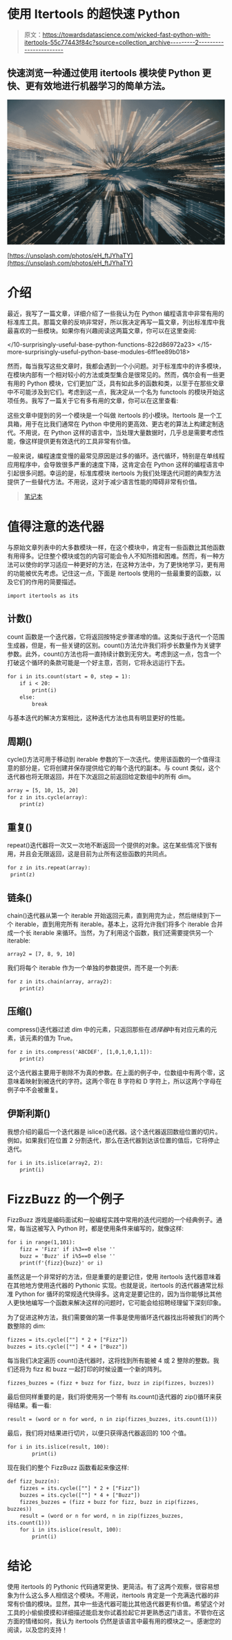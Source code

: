# 使用 Itertools 的超快速 Python

> 原文：<https://towardsdatascience.com/wicked-fast-python-with-itertools-55c77443f84c?source=collection_archive---------2----------------------->

## 快速浏览一种通过使用 itertools 模块使 Python 更快、更有效地进行机器学习的简单方法。

![](img/72fc911b461345b31f4d1f9266c3ca9d.png)

[https://unsplash.com/photos/eH_ftJYhaTY](https://unsplash.com/photos/eH_ftJYhaTY)

# 介绍

最近，我写了一篇文章，详细介绍了一些我认为在 Python 编程语言中非常有用的标准库工具。那篇文章的反响非常好，所以我决定再写一篇文章，列出标准库中我最喜欢的一些模块。如果你有兴趣阅读这两篇文章，你可以在这里查阅:

</10-surprisingly-useful-base-python-functions-822d86972a23>  </15-more-surprisingly-useful-python-base-modules-6ff1ee89b018>  

然而，每当我写这些文章时，我都会遇到一个小问题。对于标准库中的许多模块，在模块内部有一个相对较小的方法或类型集合是很常见的。然而，偶尔会有一些更有用的 Python 模块，它们更加广泛，具有如此多的函数和类，以至于在那些文章中不可能涉及到它们。考虑到这一点，我决定从一个名为 functools 的模块开始这项任务。我写了一篇关于它有多有用的文章，你可以在这里查看:

</functools-an-underrated-python-package-405bbef2dd46>  

这些文章中提到的另一个模块是一个叫做 itertools 的小模块。Itertools 是一个工具箱，用于在比我们通常在 Python 中使用的更高效、更古老的算法上构建定制迭代。不用说，在 Python 这样的语言中，当处理大量数据时，几乎总是需要考虑性能，像这样提供更有效迭代的工具非常有价值。

一般来说，编程速度变慢的最常见原因是过多的循环。迭代循环，特别是在单线程应用程序中，会导致很多严重的速度下降，这肯定会在 Python 这样的编程语言中引起很多问题。幸运的是，标准库模块 itertools 为我们处理迭代问题的典型方法提供了一些替代方法。不用说，这对于减少语言性能的障碍非常有价值。

> [笔记本](https://github.com/emmettgb/Emmetts-DS-NoteBooks/blob/master/Python3/faster%20it%20with%20iterttools.ipynb)

# 值得注意的迭代器

与原始文章列表中的大多数模块一样，在这个模块中，肯定有一些函数比其他函数有用得多。记住整个模块或包的内容可能会令人不知所措和困难。然而，有一种方法可以使你的学习适应一种更好的方法，在这种方法中，为了更快地学习，更有用的功能被优先考虑。记住这一点，下面是 itertools 使用的一些最重要的函数，以及它们的作用的简要描述。

```
import itertools as its
```

## 计数()

count 函数是一个迭代器，它将返回按特定步骤递增的值。这类似于迭代一个范围生成器，但是，有一些关键的区别。count()方法允许我们将步长数量作为关键字参数。此外，count()方法也将一直持续计数到无穷大。考虑到这一点，包含一个打破这个循环的条款可能是一个好主意，否则，它将永远运行下去。

```
for i in its.count(start = 0, step = 1):
    if i < 20:
        print(i)
    else:
        break
```

与基本迭代的解决方案相比，这种迭代方法也具有明显更好的性能。

## 周期()

cycle()方法可用于移动到 iterable 参数的下一次迭代。使用该函数的一个值得注意的部分是，它将创建并保存提供给它的每个迭代的副本。与 count 类似，这个迭代器也将无限返回，并在下次返回之前返回给定数组中的所有 dim。

```
array = [5, 10, 15, 20]
for z in its.cycle(array):
    print(z)
```

## 重复()

repeat()迭代器将一次又一次地不断返回一个提供的对象。这在某些情况下很有用，并且会无限返回，这是目前为止所有这些函数的共同点。

```
for z in its.repeat(array):
 print(z)
```

## 链条()

chain()迭代器从第一个 iterable 开始返回元素，直到用完为止，然后继续到下一个 iterable，直到用完所有 iterable。基本上，这将允许我们将多个 iterable 合并成一个长 iterable 来循环。当然，为了利用这个函数，我们还需要提供另一个 iterable:

```
array2 = [7, 8, 9, 10]
```

我们将每个 iterable 作为一个单独的参数提供，而不是一个列表:

```
for z in its.chain(array, array2):
    print(z)
```

## 压缩()

compress()迭代器过滤 dim 中的元素，只返回那些在*选择器*中有对应元素的元素，该元素的值为 True。

```
for z in its.compress('ABCDEF', [1,0,1,0,1,1]):
    print(z)
```

这个迭代器主要用于剔除不为真的参数。在上面的例子中，位数组中有两个零，这意味着映射到被迭代的字符。这两个零在 B 字符和 D 字符上，所以这两个字母在例子中不会被重复。

## 伊斯利斯()

我想介绍的最后一个迭代器是 islice()迭代器。这个迭代器返回数组位置的切片。例如，如果我们在位置 2 分割迭代，那么在迭代器到达该位置的值后，它将停止迭代。

```
for i in its.islice(array2, 2):
    print(i)
```

# FizzBuzz 的一个例子

FizzBuzz 游戏是编码面试和一般编程实践中常用的迭代问题的一个经典例子。通常，每当这被写入 Python 时，都是使用条件来编写的，就像这样:

```
for i in range(1,101):
    fizz = 'Fizz' if i%3==0 else ''
    buzz = 'Buzz' if i%5==0 else ''
    print(f'{fizz}{buzz}' or i)
```

虽然这是一个非常好的方法，但是重要的是要记住，使用 itertools 迭代器意味着在其他地方使用迭代器的 Pythonic 实现。也就是说，itertools 的迭代器通常比标准 Python for 循环的常规迭代快得多。这肯定是要记住的，因为当你能够比其他人更快地编写一个函数来解决这样的问题时，它可能会给招聘经理留下深刻印象。

为了促进这种方法，我们需要做的第一件事是使用循环迭代器找出将被我们的两个数整除的 dim:

```
fizzes = its.cycle([""] * 2 + ["Fizz"])
buzzes = its.cycle([""] * 4 + ["Buzz"])
```

每当我们决定遍历 count()迭代器时，这将找到所有能被 4 或 2 整除的整数。我们还将为 fizz 和 buzz 一起打印的时候设置一个新的阵列。

```
fizzes_buzzes = (fizz + buzz for fizz, buzz in zip(fizzes, buzzes))
```

最后但同样重要的是，我们将使用另一个带有 its.count()迭代器的 zip()循环来获得结果。看一看:

```
result = (word or n for word, n in zip(fizzes_buzzes, its.count(1)))
```

最后，我们将对结果进行切片，以便只获得迭代器返回的 100 个值。

```
for i in its.islice(result, 100):
        print(i)
```

现在我们的整个 FizzBuzz 函数看起来像这样:

```
def fizz_buzz(n):
    fizzes = its.cycle([""] * 2 + ["Fizz"])
    buzzes = its.cycle([""] * 4 + ["Buzz"])
    fizzes_buzzes = (fizz + buzz for fizz, buzz in zip(fizzes, buzzes))
    result = (word or n for word, n in zip(fizzes_buzzes, its.count(1)))
    for i in its.islice(result, 100):
        print(i)
```

# 结论

使用 itertools 的 Pythonic 代码通常更快、更简洁。有了这两个观察，很容易想象为什么这么多人相信这个模块。不用说，itertools 肯定是一个充满迭代器的非常有价值的模块。显然，其中一些迭代器可能比其他迭代器更有价值。希望这个对工具的小偷偷摸摸和详细描述能启发你试着捡起它并更熟悉这门语言。不管你在这方面的情绪如何，我认为 itertools 仍然是该语言中最有用的模块之一。感谢您的阅读，以及您的支持！